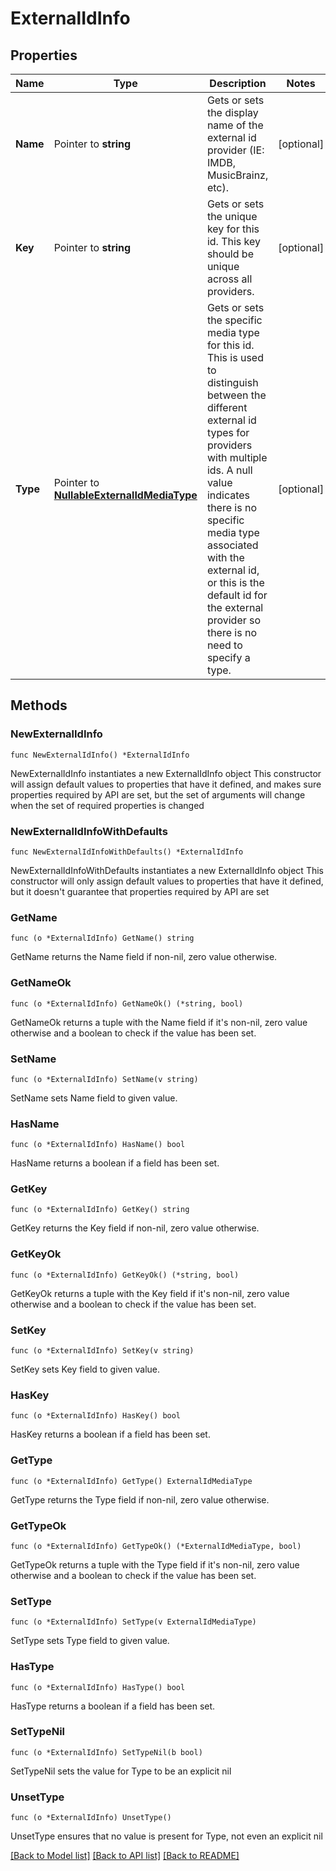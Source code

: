 # ExternalIdInfo

## Properties

Name | Type | Description | Notes
------------ | ------------- | ------------- | -------------
**Name** | Pointer to **string** | Gets or sets the display name of the external id provider (IE: IMDB, MusicBrainz, etc). | [optional] 
**Key** | Pointer to **string** | Gets or sets the unique key for this id. This key should be unique across all providers. | [optional] 
**Type** | Pointer to [**NullableExternalIdMediaType**](ExternalIdMediaType.md) | Gets or sets the specific media type for this id. This is used to distinguish between the different  external id types for providers with multiple ids.  A null value indicates there is no specific media type associated with the external id, or this is the  default id for the external provider so there is no need to specify a type. | [optional] 

## Methods

### NewExternalIdInfo

`func NewExternalIdInfo() *ExternalIdInfo`

NewExternalIdInfo instantiates a new ExternalIdInfo object
This constructor will assign default values to properties that have it defined,
and makes sure properties required by API are set, but the set of arguments
will change when the set of required properties is changed

### NewExternalIdInfoWithDefaults

`func NewExternalIdInfoWithDefaults() *ExternalIdInfo`

NewExternalIdInfoWithDefaults instantiates a new ExternalIdInfo object
This constructor will only assign default values to properties that have it defined,
but it doesn't guarantee that properties required by API are set

### GetName

`func (o *ExternalIdInfo) GetName() string`

GetName returns the Name field if non-nil, zero value otherwise.

### GetNameOk

`func (o *ExternalIdInfo) GetNameOk() (*string, bool)`

GetNameOk returns a tuple with the Name field if it's non-nil, zero value otherwise
and a boolean to check if the value has been set.

### SetName

`func (o *ExternalIdInfo) SetName(v string)`

SetName sets Name field to given value.

### HasName

`func (o *ExternalIdInfo) HasName() bool`

HasName returns a boolean if a field has been set.

### GetKey

`func (o *ExternalIdInfo) GetKey() string`

GetKey returns the Key field if non-nil, zero value otherwise.

### GetKeyOk

`func (o *ExternalIdInfo) GetKeyOk() (*string, bool)`

GetKeyOk returns a tuple with the Key field if it's non-nil, zero value otherwise
and a boolean to check if the value has been set.

### SetKey

`func (o *ExternalIdInfo) SetKey(v string)`

SetKey sets Key field to given value.

### HasKey

`func (o *ExternalIdInfo) HasKey() bool`

HasKey returns a boolean if a field has been set.

### GetType

`func (o *ExternalIdInfo) GetType() ExternalIdMediaType`

GetType returns the Type field if non-nil, zero value otherwise.

### GetTypeOk

`func (o *ExternalIdInfo) GetTypeOk() (*ExternalIdMediaType, bool)`

GetTypeOk returns a tuple with the Type field if it's non-nil, zero value otherwise
and a boolean to check if the value has been set.

### SetType

`func (o *ExternalIdInfo) SetType(v ExternalIdMediaType)`

SetType sets Type field to given value.

### HasType

`func (o *ExternalIdInfo) HasType() bool`

HasType returns a boolean if a field has been set.

### SetTypeNil

`func (o *ExternalIdInfo) SetTypeNil(b bool)`

 SetTypeNil sets the value for Type to be an explicit nil

### UnsetType
`func (o *ExternalIdInfo) UnsetType()`

UnsetType ensures that no value is present for Type, not even an explicit nil

[[Back to Model list]](../README.md#documentation-for-models) [[Back to API list]](../README.md#documentation-for-api-endpoints) [[Back to README]](../README.md)


